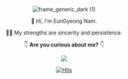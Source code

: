 <div align="center">
  
  ![frame_generic_dark (1)](https://user-images.githubusercontent.com/65346989/127515412-86f5b676-7a9a-4f3f-b0f6-eca47d32cc15.png)
  
  👋 Hi, I'm EunGyeong Nam.
  
  🏃‍♀️ My strengths are sincerity and persistence.
  
  
  👇 **Are you curious about me?** 👇
  
  [![](https://user-images.githubusercontent.com/65346989/127509417-c2f672e7-70a8-4d44-b43f-70364e022a81.png)](https://kyung-a.tistory.com/) 
  
  
  
  
  [![Hits](https://hits.seeyoufarm.com/api/count/incr/badge.svg?url=https%3A%2F%2Fgithub.com%2FKyung-A&count_bg=%23FFCB40&title_bg=%23FF4949&icon=&icon_color=%23FFFFFF&title=hits&edge_flat=false)](https://hits.seeyoufarm.com)
</div>
